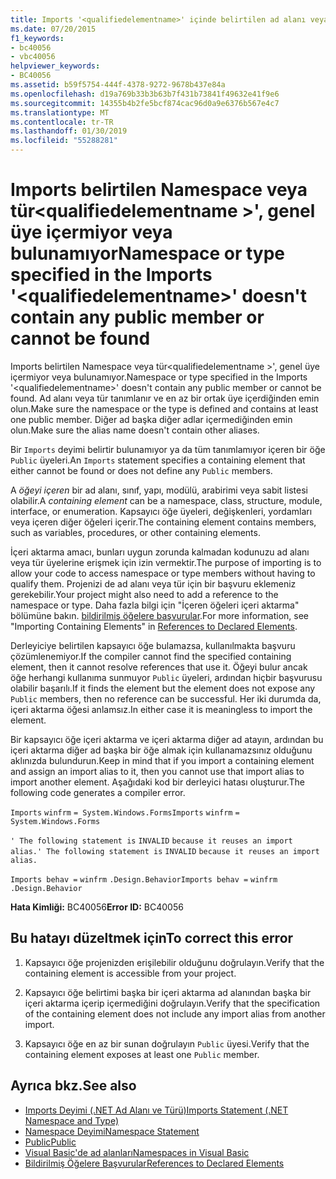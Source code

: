 ```yaml
---
title: Imports '<qualifiedelementname>' içinde belirtilen ad alanı veya tür ortak üye içermiyor veya bulunamıyor
ms.date: 07/20/2015
f1_keywords:
- bc40056
- vbc40056
helpviewer_keywords:
- BC40056
ms.assetid: b59f5754-444f-4378-9272-9678b437e84a
ms.openlocfilehash: d19a769b33b3b63b7f431b73841f49632e41f9e6
ms.sourcegitcommit: 14355b4b2fe5bcf874cac96d0a9e6376b567e4c7
ms.translationtype: MT
ms.contentlocale: tr-TR
ms.lasthandoff: 01/30/2019
ms.locfileid: "55288281"
---
```

# <a name="namespace-or-type-specified-in-the-imports-qualifiedelementname-doesnt-contain-any-public-member-or-cannot-be-found"></a><span data-ttu-id="1e8e1-102">Imports belirtilen Namespace veya tür\<qualifiedelementname >', genel üye içermiyor veya bulunamıyor</span><span class="sxs-lookup"><span data-stu-id="1e8e1-102">Namespace or type specified in the Imports '\<qualifiedelementname>' doesn't contain any public member or cannot be found</span></span>
<span data-ttu-id="1e8e1-103">Imports belirtilen Namespace veya tür\<qualifiedelementname >', genel üye içermiyor veya bulunamıyor.</span><span class="sxs-lookup"><span data-stu-id="1e8e1-103">Namespace or type specified in the Imports '\<qualifiedelementname>' doesn't contain any public member or cannot be found.</span></span> <span data-ttu-id="1e8e1-104">Ad alanı veya tür tanımlanır ve en az bir ortak üye içerdiğinden emin olun.</span><span class="sxs-lookup"><span data-stu-id="1e8e1-104">Make sure the namespace or the type is defined and contains at least one public member.</span></span> <span data-ttu-id="1e8e1-105">Diğer ad başka diğer adlar içermediğinden emin olun.</span><span class="sxs-lookup"><span data-stu-id="1e8e1-105">Make sure the alias name doesn't contain other aliases.</span></span>  
  
 <span data-ttu-id="1e8e1-106">Bir `Imports` deyimi belirtir bulunamıyor ya da tüm tanımlamıyor içeren bir öğe `Public` üyeleri.</span><span class="sxs-lookup"><span data-stu-id="1e8e1-106">An `Imports` statement specifies a containing element that either cannot be found or does not define any `Public` members.</span></span>  
  
 <span data-ttu-id="1e8e1-107">A *öğeyi içeren* bir ad alanı, sınıf, yapı, modülü, arabirimi veya sabit listesi olabilir.</span><span class="sxs-lookup"><span data-stu-id="1e8e1-107">A *containing element* can be a namespace, class, structure, module, interface, or enumeration.</span></span> <span data-ttu-id="1e8e1-108">Kapsayıcı öğe üyeleri, değişkenleri, yordamları veya içeren diğer öğeleri içerir.</span><span class="sxs-lookup"><span data-stu-id="1e8e1-108">The containing element contains members, such as variables, procedures, or other containing elements.</span></span>  
  
 <span data-ttu-id="1e8e1-109">İçeri aktarma amacı, bunları uygun zorunda kalmadan kodunuzu ad alanı veya tür üyelerine erişmek için izin vermektir.</span><span class="sxs-lookup"><span data-stu-id="1e8e1-109">The purpose of importing is to allow your code to access namespace or type members without having to qualify them.</span></span> <span data-ttu-id="1e8e1-110">Projenizi de ad alanı veya tür için bir başvuru eklemeniz gerekebilir.</span><span class="sxs-lookup"><span data-stu-id="1e8e1-110">Your project might also need to add a reference to the namespace or type.</span></span> <span data-ttu-id="1e8e1-111">Daha fazla bilgi için "İçeren öğeleri içeri aktarma" bölümüne bakın. [bildirilmiş öğelere başvurular](../../../visual-basic/programming-guide/language-features/declared-elements/references-to-declared-elements.md).</span><span class="sxs-lookup"><span data-stu-id="1e8e1-111">For more information, see "Importing Containing Elements" in [References to Declared Elements](../../../visual-basic/programming-guide/language-features/declared-elements/references-to-declared-elements.md).</span></span>  
  
 <span data-ttu-id="1e8e1-112">Derleyiciye belirtilen kapsayıcı öğe bulamazsa, kullanılmakta başvuru çözümlenemiyor.</span><span class="sxs-lookup"><span data-stu-id="1e8e1-112">If the compiler cannot find the specified containing element, then it cannot resolve references that use it.</span></span> <span data-ttu-id="1e8e1-113">Öğeyi bulur ancak öğe herhangi kullanıma sunmuyor `Public` üyeleri, ardından hiçbir başvurusu olabilir başarılı.</span><span class="sxs-lookup"><span data-stu-id="1e8e1-113">If it finds the element but the element does not expose any `Public` members, then no reference can be successful.</span></span> <span data-ttu-id="1e8e1-114">Her iki durumda da, içeri aktarma öğesi anlamsız.</span><span class="sxs-lookup"><span data-stu-id="1e8e1-114">In either case it is meaningless to import the element.</span></span>  
  
 <span data-ttu-id="1e8e1-115">Bir kapsayıcı öğe içeri aktarma ve içeri aktarma diğer ad atayın, ardından bu içeri aktarma diğer ad başka bir öğe almak için kullanamazsınız olduğunu aklınızda bulundurun.</span><span class="sxs-lookup"><span data-stu-id="1e8e1-115">Keep in mind that if you import a containing element and assign an import alias to it, then you cannot use that import alias to import another element.</span></span> <span data-ttu-id="1e8e1-116">Aşağıdaki kod bir derleyici hatası oluşturur.</span><span class="sxs-lookup"><span data-stu-id="1e8e1-116">The following code generates a compiler error.</span></span>  
  
 <span data-ttu-id="1e8e1-117">`Imports`   `winfrm`   `= System.Windows.Forms`</span><span class="sxs-lookup"><span data-stu-id="1e8e1-117">`Imports`   `winfrm`   `= System.Windows.Forms`</span></span>  
  
 <span data-ttu-id="1e8e1-118">`' The following statement is`   `INVALID`   `because it reuses an import alias.`</span><span class="sxs-lookup"><span data-stu-id="1e8e1-118">`' The following statement is`   `INVALID`   `because it reuses an import alias.`</span></span>  
  
 <span data-ttu-id="1e8e1-119">`Imports behav =`   `winfrm`  `.Design.Behavior`</span><span class="sxs-lookup"><span data-stu-id="1e8e1-119">`Imports behav =`   `winfrm`  `.Design.Behavior`</span></span>  
  
 <span data-ttu-id="1e8e1-120">**Hata Kimliği:** BC40056</span><span class="sxs-lookup"><span data-stu-id="1e8e1-120">**Error ID:** BC40056</span></span>  
  
## <a name="to-correct-this-error"></a><span data-ttu-id="1e8e1-121">Bu hatayı düzeltmek için</span><span class="sxs-lookup"><span data-stu-id="1e8e1-121">To correct this error</span></span>  
  
1.  <span data-ttu-id="1e8e1-122">Kapsayıcı öğe projenizden erişilebilir olduğunu doğrulayın.</span><span class="sxs-lookup"><span data-stu-id="1e8e1-122">Verify that the containing element is accessible from your project.</span></span>  
  
2.  <span data-ttu-id="1e8e1-123">Kapsayıcı öğe belirtimi başka bir içeri aktarma ad alanından başka bir içeri aktarma içerip içermediğini doğrulayın.</span><span class="sxs-lookup"><span data-stu-id="1e8e1-123">Verify that the specification of the containing element does not include any import alias from another import.</span></span>  
  
3.  <span data-ttu-id="1e8e1-124">Kapsayıcı öğe en az bir sunan doğrulayın `Public` üyesi.</span><span class="sxs-lookup"><span data-stu-id="1e8e1-124">Verify that the containing element exposes at least one `Public` member.</span></span>  
  
## <a name="see-also"></a><span data-ttu-id="1e8e1-125">Ayrıca bkz.</span><span class="sxs-lookup"><span data-stu-id="1e8e1-125">See also</span></span>
- [<span data-ttu-id="1e8e1-126">Imports Deyimi (.NET Ad Alanı ve Türü)</span><span class="sxs-lookup"><span data-stu-id="1e8e1-126">Imports Statement (.NET Namespace and Type)</span></span>](../../../visual-basic/language-reference/statements/imports-statement-net-namespace-and-type.md)
- [<span data-ttu-id="1e8e1-127">Namespace Deyimi</span><span class="sxs-lookup"><span data-stu-id="1e8e1-127">Namespace Statement</span></span>](../../../visual-basic/language-reference/statements/namespace-statement.md)
- [<span data-ttu-id="1e8e1-128">Public</span><span class="sxs-lookup"><span data-stu-id="1e8e1-128">Public</span></span>](../../../visual-basic/language-reference/modifiers/public.md)
- [<span data-ttu-id="1e8e1-129">Visual Basic'de ad alanları</span><span class="sxs-lookup"><span data-stu-id="1e8e1-129">Namespaces in Visual Basic</span></span>](../../../visual-basic/programming-guide/program-structure/namespaces.md)
- [<span data-ttu-id="1e8e1-130">Bildirilmiş Öğelere Başvurular</span><span class="sxs-lookup"><span data-stu-id="1e8e1-130">References to Declared Elements</span></span>](../../../visual-basic/programming-guide/language-features/declared-elements/references-to-declared-elements.md)
